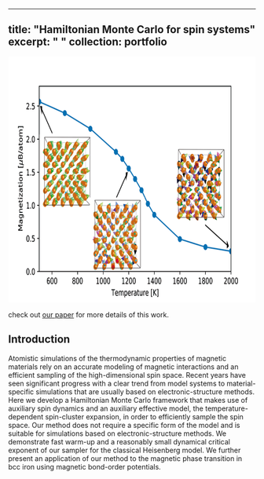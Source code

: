 
---
title: "Hamiltonian Monte Carlo for spin systems"
excerpt: " "
collection: portfolio
---

<p align="center">
<img src="/images/magnetization_curve.png" width="600" height="500" >
</p>

check out [our paper](https://journals.aps.org/prb/abstract/10.1103/PhysRevB.99.094402) for more details of this work. 

## Introduction
Atomistic simulations of the thermodynamic properties of magnetic materials rely on an accurate modeling
of magnetic interactions and an efficient sampling of the high-dimensional spin space. Recent years have seen
significant progress with a clear trend from model systems to material-specific simulations that are usually based
on electronic-structure methods. Here we develop a Hamiltonian Monte Carlo framework that makes use of
auxiliary spin dynamics and an auxiliary effective model, the temperature-dependent spin-cluster expansion, in
order to efficiently sample the spin space. Our method does not require a specific form of the model and is
suitable for simulations based on electronic-structure methods. We demonstrate fast warm-up and a reasonably
small dynamical critical exponent of our sampler for the classical Heisenberg model. We further present an
application of our method to the magnetic phase transition in bcc iron using magnetic bond-order potentials.

